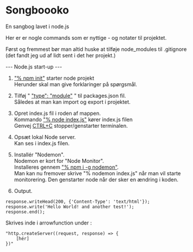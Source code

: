 # Songboooko
En sangbog lavet i node.js


Her er er nogle commands som er nyttige - og notater til projektet.

Først og fremmest bør man altid huske at tilføje node_modules til .gitignore (det fandt jeg ud af lidt sent i det her projekt.)

--- Node.js start-up ---
1. <ins>"% npm init"</ins> starter node projekt<br>
Herunder skal man give forklaringer på spørgsmål.

2. Tilføj " <ins>"type": "module"</ins> " til packages.json fil. <br>
Således at man kan import og export i projektet.

3. Opret index.js fil i roden af mappen. <br>
Kommando <ins>"% node index.js"</ins> kører index.js filen <br>
Genvej <ins>CTRL+C</ins> stopper/genstarter terminalen.

4. Opsæt lokal Node server. <br>
Kan ses i index.js filen.

5. Installér "Nodemon". <br>
Nodemon er kort for "Node Monitor". <br>
Installeres gennem <ins>"% npm i -g nodemon"</ins>. <br>
Man kan nu fremover skrive "% nodemon index.js" når man vil starte monitorering. Den genstarter node når der sker en ændring i koden.

6. Output. <br>
```
response.writeHead(200, {'Content-Type': 'text/html'});
response.write('Hello World! and another test!');
response.end();
```
Skrives inde i arrowfunction under :
```
"http.createServer((request, response) => {
    [hér]
})"
```

